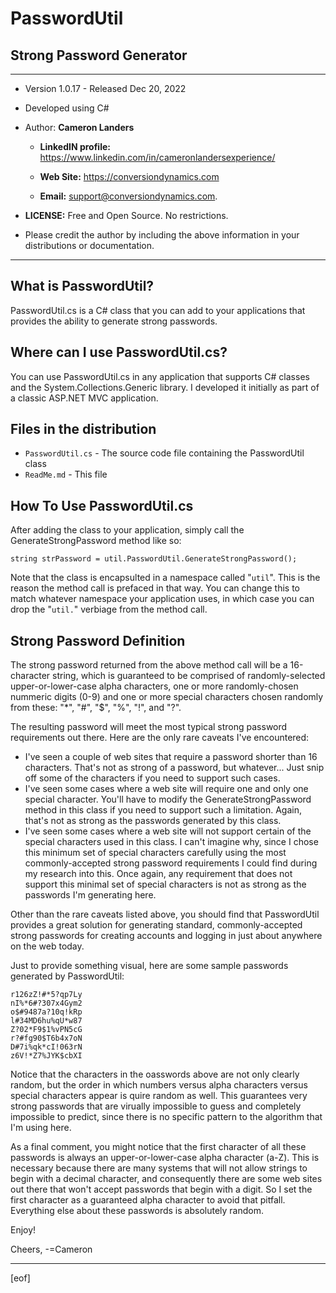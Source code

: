 
# PasswordUtil
## Strong Password Generator   

--------------------------------------------------------------

- Version 1.0.17 - Released Dec 20, 2022

- Developed using C# 

- Author: **Cameron Landers**

    - __LinkedIN profile:__ https://www.linkedin.com/in/cameronlandersexperience/
 
    - __Web Site:__ https://conversiondynamics.com

    - __Email:__ support@conversiondynamics.com.

- __LICENSE:__  Free and Open Source. No restrictions. 

- Please credit the author by including the above information in your distributions or documentation.


--------------------------------------------------------------
  
## What is PasswordUtil?
PasswordUtil.cs is a C# class that you can add to your applications that provides the ability to generate strong passwords. 

## Where can I use PasswordUtil.cs?

You can use PasswordUtil.cs in any application that supports C# classes and the System.Collections.Generic library. I developed it initially as part of a classic ASP.NET MVC application.

## Files in the distribution 
- `PasswordUtil.cs` - The source code file containing the PasswordUtil class 
- `ReadMe.md` - This file
 
## How To Use PasswordUtil.cs
After adding the class to your application, simply call the GenerateStrongPassword method like so:

`string strPassword = util.PasswordUtil.GenerateStrongPassword();` 

Note that the class is encapsulted in a namespace called "`util`". This is the reason the method call is prefaced in that way. You can change this to match whatever namespace your application uses, in which case you can drop the "`util.`" verbiage from the method call.

## Strong Password Definition
The strong password returned from the above method call will be a 16-character string, which is guaranteed to be comprised of randomly-selected upper-or-lower-case alpha characters, one or more randomly-chosen nummeric digits (0-9) and one or more special characters chosen randomly from these: "*", "#", "$", "%", "!", and "?".

The resulting password will meet the most typical strong password requirements out there. Here are the only rare caveats I've encountered: 
- I've seen a couple of web sites that require a password shorter than 16 characters. That's not as strong of a password, but whatever... Just snip off some of the characters if you need to support such cases.
- I've seen some cases where a web site will require one and only one special character. You'll have to modify the GenerateStrongPassword method in this class if you need to support such a limitation. Again, that's not as strong as the passwords generated by this class.
- I've seen some cases where a web site will not support certain of the special characters used in this class. I can't imagine why, since I chose this minimum set of special characters carefully using the most commonly-accepted strong password requirements I could find during my research into this. Once again, any requirement that does not support this minimal set of special characters is not as strong as the passwords I'm generating here.

Other than the rare caveats listed above, you should find that PasswordUtil provides a great solution for generating standard, commonly-accepted strong passwords for creating accounts and logging in just about anywhere on the web today.

Just to provide something visual, here are some sample passwords generated by PasswordUtil:

    r126zZ!#*5?qp7Ly
    nI%*6#?307x4Gym2
    o$#9487a?10q!kRp
    l#34MD6hu%qU*w87
    Z?02*F9$1%vPN5cG
    r?#fg90$T6b4x7oN
    D#7i%qk*cI!063rN
    z6V!*Z7%JYK$cbXI

Notice that the characters in the oasswords above are not only clearly random, but the order in which numbers versus alpha characters versus special characters appear is quire random as well. This guarantees very strong passwords that are virually impossible to guess and completely impossible to predict, since there is no specific pattern to the algorithm that I'm using here.

As a final comment, you might notice that the first character of all these passwords is always an upper-or-lower-case alpha character (a-Z). This is necessary because there are many systems that will not allow strings to begin with a decimal character, and consequently there are some web sites out there that won't accept passwords that begin with a digit. So I set the first character as a guaranteed alpha character to avoid that pitfall. Everything else about these passwords is absolutely random.  

Enjoy!

Cheers,
-=Cameron

---
[eof]  

  
